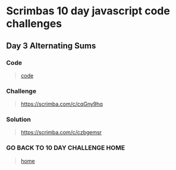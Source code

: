 # Scrimbas 10 day javascript code challenges

## Day 3 Alternating Sums

### Code
> [code](./index.js)

### Challenge
> https://scrimba.com/c/cqGny9hq

### Solution
> https://scrimba.com/c/czbgemsr

### GO BACK TO 10 DAY CHALLENGE HOME
> [home](../readme.md)